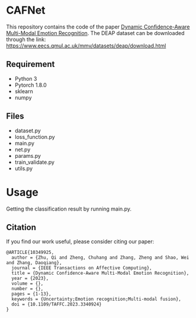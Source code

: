 # CAFNet

This repository contains the code of the paper [Dynamic Confidence-Aware Multi-Modal Emotion Recognition](https://ieeexplore.ieee.org/abstract/document/10349925). The DEAP dataset can be downloaded through the link: https://www.eecs.qmul.ac.uk/mmv/datasets/deap/download.html

## Requirement
* Python 3
* Pytorch 1.8.0
* sklearn
* numpy

## Files
* dataset.py
* loss_function.py
* main.py
* net.py
* params.py
* train_validate.py
* utils.py

# Usage

Getting the classification result by running main.py. 

## Citation
If you find our work useful, please consider citing our paper:
```
@ARTICLE{10349925,
  author = {Zhu, Qi and Zheng, Chuhang and Zhang, Zheng and Shao, Wei and Zhang, Daoqiang},
  journal = {IEEE Transactions on Affective Computing}, 
  title = {Dynamic Confidence-Aware Multi-Modal Emotion Recognition}, 
  year = {2023},
  volume = {},
  number = {},
  pages = {1-13},
  keywords = {Uncertainty;Emotion recognition;Multi-modal fusion},
  doi = {10.1109/TAFFC.2023.3340924}
}
```
